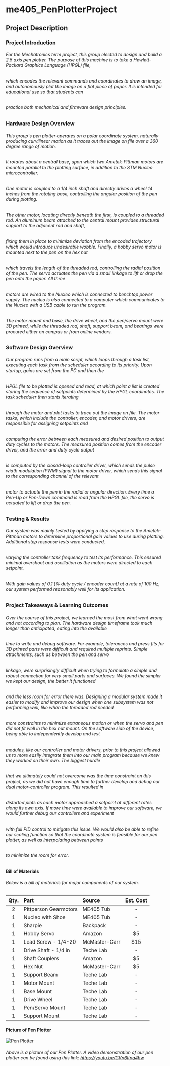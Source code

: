 # me405_PenPlotterProject

## Project Description

### Project Introduction

###### For the Mechatronics term project, this group elected to design and build a 2.5 axis pen plotter. The purpose of this machine is to take a Hewlett-Packard Graphics Language (HPGL) file,
###### which encodes the relevant commands and coordinates to draw an image, and autonomously plot the image on a flat piece of paper. It is intended for educational use so that students can
###### practice both mechanical and firmware design principles.

### Hardware Design Overview

###### This group's pen plotter operates on a polar coordinate system, naturally producing curvilinear motion as it traces out the image on file over a 360 degree range of motion.
###### It rotates about a central base, upon which two Ametek-Pittman motors are mounted parallel to the plotting surface, in addition to the STM Nucleo microcontroller.
###### One motor is coupled to a 1/4 inch shaft and directly drives a wheel 14 inches from the rotating base, controlling the angular position of the pen during plotting. 
###### The other motor, locating directly beneath the first, is coupled to a threaded rod. An aluminum beam attached to the central mount provides structural support to the adjacent rod and shaft,
###### fixing them in place to minimize deviation from the encoded trajectory which would introduce undesirable wobble. Finally, a hobby servo motor is mounted next to the pen on the hex nut
###### which travels the length of the threaded rod, controlling the radial position of the pen. The servo actuates the pen via a small linkage to lift or drop the pen onto the paper. All three
###### motors are wired to the Nucleo which is connected to benchtop power supply. The nucleo is also connected to a computer which communicates to the Nucleo with a USB cable to run the program.
###### The motor mount and base, the drive wheel, and the pen/servo mount were 3D printed, while the threaded rod, shaft, support beam, and bearings were procured either on campus or from online vendors.

### Software Design Overview

###### Our program runs from a main script, which loops through a task list, executing each task from the scheduler according to its priority. Upon startup, gains are set from the PC and then the
###### HPGL file to be plotted is opened and read, at which point a list is created storing the sequence of setpoints determined by the HPGL coordinates. The task scheduler then starts iterating 
###### through the motor and plot tasks to trace out the image on file. The motor tasks, which include the controller, encoder, and motor drivers, are responsible for assigning setpoints and 
###### computing the error between each measured and desired position to output duty cycles to the motors. The measured position comes from the encoder driver, and the error and duty cycle output
###### is computed by the closed-loop controller driver, which sends the pulse width modulation (PWM) signal to the motor driver, which sends this signal to the corresponding channel of the relevant 
###### motor to actuate the pen in the radial or angular direction. Every time a Pen-Up or Pen-Down command is read from the HPGL file, the servo is actuated to lift or drop the pen.

### Testing & Results

###### Our system was mainly tested by applying a step response to the Ametek-Pittman motors to determine proportional gain values to use during plotting. Additional step response tests were conducted, 
###### varying the controller task frequency to test its performance. This ensured minimal overshoot and oscillation as the motors were directed to each setpoint. 
###### With gain values of 0.1 [% duty cycle / encoder count] at a rate of 100 Hz, our system performed reasonably well for its application.

### Project Takeaways & Learning Outcomes

###### Over the course of this project, we learned the most from what went wrong and not according to plan. The hardware design timeframe took much longer than anticipated, eating into the available
###### time to write and debug software. For example, tolerances and press fits for 3D printed parts were difficult and required multiple reprints. Simple attachments, such as between the pen and servo
###### linkage, were surprisingly difficult when trying to formulate a simple and robust connection for very small parts and surfaces. We found the simpler we kept our design, the better it functioned
###### and the less room for error there was. Designing a modular system made it easier to modify and improve our design when one subsystem was not performing well, like when the threaded rod needed
###### more constraints to minimize extraneous motion or when the servo and pen did not fit well in the hex nut mount. On the software side of the device, being able to independently develop and test
###### modules, like our controller and motor drivers, prior to this project allowed us to more easily integrate them into our main program because we knew they worked on their own. The biggest hurdle
###### that we ultimately could not overcome was the time constraint on this project, as we did not have enough time to further develop and debug our dual motor-controller program. This resulted in
###### distorted plots as each motor approached a setpoint at different rates along its own axis. If more time were available to improve our software, we would further debug our controllers and experiment 
###### with full PID control to mitigate this issue. We would also be able to refine our scaling function so that the coordinate system is feasible for our pen plotter, as well as interpolating between points
###### to minimize the room for error.

#### Bill of Materials 
###### Below is a bill of materials for major components of our system. 

| Qty. | Part                  | Source                | Est. Cost |
|:----:|:----------------------|:----------------------|:---------:|
|  2   | Pittperson Gearmotors | ME405 Tub             |    -      |
|  1   | Nucleo with Shoe      | ME405 Tub             |    -      |
|  1   | Sharpie    	       | Backpack              |    -      |
|  1   | Hobby Servo           | Amazon                |   $5      |
|  1   | Lead Screw  - 1/4-20  | McMaster-Carr         |   $15     |
|  1   | Drive Shaft - 1/4 in  | Teche Lab             |    -      |
|  1   | Shaft Couplers        | Amazon		       |   $5 	   |
|  1   | Hex Nut               | McMaster-Carr 	       |   $5 	   |
|  1   | Support Beam  	       | Teche Lab 	       |    -      |
|  1   | Motor Mount 	       | Teche Lab             |    -      |
|  1   | Base Mount 	       | Teche Lab             |    -      |
|  1   | Drive Wheel 	       | Teche Lab             |    -      |
|  1   | Pen/Servo Mount       | Teche Lab             |    -      |
|  1   | Support Mount 	       | Teche Lab             |    -      |


#### Picture of Pen Plotter
![Pen Plotter](Images/PenPlotter.png)
###### Above is a picture of our Pen Plotter. A video demonstration of our pen plotter can be found using this link: https://youtu.be/GVp6Itpa4hw 
